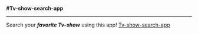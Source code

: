 **#Tv-show-search-app**
***
Search your **_favorite Tv-show_** using this app!
[Tv-show-search-app](https://hopeful-bardeen-a45e8a.netlify.app/ "Live Site")
